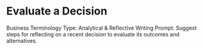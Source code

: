 # Evaluate a Decision

Business Terminology Type: Analytical & Reflective Writing
Prompt: Suggest steps for reflecting on a recent decision to evaluate its outcomes and alternatives.